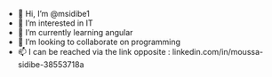 - 👋 Hi, I’m @msidibe1
- 👀 I’m interested in IT
- 🌱 I’m currently learning angular
- 💞️ I’m looking to collaborate on programming
- 📫 I can be reached via the link opposite :       linkedin.com/in/moussa-sidibe-38553718a

<!---
msidibe1/msidibe1 is a ✨ special ✨ repository because its `README.md` (this file) appears on your GitHub profile.
You can click the Preview link to take a look at your changes.
--->
